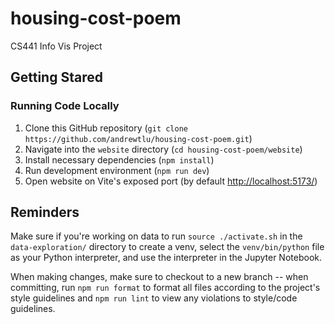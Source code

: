 # housing-cost-poem

CS441 Info Vis Project

## Getting Stared

### Running Code Locally

1. Clone this GitHub repository (`git clone https://github.com/andrewtlu/housing-cost-poem.git`)
2. Navigate into the `website` directory (`cd housing-cost-poem/website`)
3. Install necessary dependencies (`npm install`)
4. Run development environment (`npm run dev`)
5. Open website on Vite's exposed port (by default [http://localhost:5173/](http://localhost:5173/))

## Reminders

Make sure if you're working on data to run `source ./activate.sh` in the `data-exploration/` directory to create a venv, select the `venv/bin/python` file as your Python interpreter, and use the interpreter in the Jupyter Notebook.

When making changes, make sure to checkout to a new branch -- when committing, run `npm run format` to format all files according to the project's style guidelines and `npm run lint` to view any violations to style/code guidelines.
